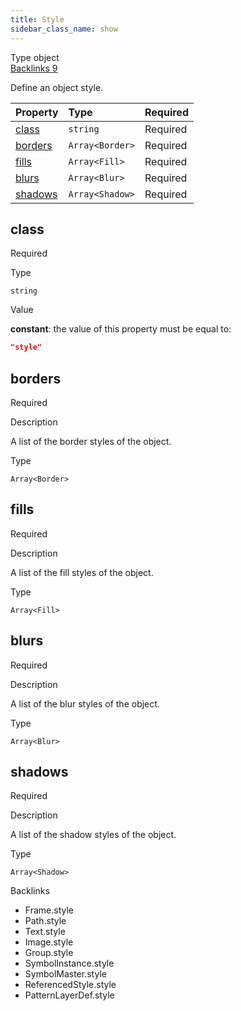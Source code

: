 ```yaml
---
title: Style
sidebar_class_name: show
---
```


<div className="section-badges">

<div class="badge type">
        <span class="label">Type</span>
        <span class="value">object</span>
      </div>

<a href="#backlinks" class="badge backlinks">
          <span class="label">Backlinks</span>
          <span class="value">9</span>
        </a>

</div>

Define an object style.

<div className="property-preview">

<div className="property-table">

| Property            | Type                                                                            | Required                                            |
| :------------------ | :------------------------------------------------------------------------------ | :-------------------------------------------------- |
| [class](#class)     | `string`                                                                        | <span className="property-required">Required</span> |
| [borders](#borders) | <code>Array&lt;<Link to="/specs/vectorgraphics/border">Border</Link>&gt;</code> | <span className="property-required">Required</span> |
| [fills](#fills)     | <code>Array&lt;<Link to="/specs/vectorgraphics/fill">Fill</Link>&gt;</code>     | <span className="property-required">Required</span> |
| [blurs](#blurs)     | <code>Array&lt;<Link to="/specs/vectorgraphics/blur">Blur</Link>&gt;</code>     | <span className="property-required">Required</span> |
| [shadows](#shadows) | <code>Array&lt;<Link to="/specs/vectorgraphics/shadow">Shadow</Link>&gt;</code> | <span className="property-required">Required</span> |

</div>

</div>

<div className="property">

<div className="property-heading">

## class

<span className="property-required">Required</span>

</div>

<div className="property-item">

Type

`string`

</div>

<div className="property-item">

Value

<div className="value-description">

**constant**: the value of this property must be equal to:

```json
"style"
```

</div>

</div>

</div>

<div className="property">

<div className="property-heading">

## borders

<span className="property-required">Required</span>

</div>

<div className="property-item">

Description

A list of the border styles of the object.

</div>

<div className="property-item">

Type

<code>Array&lt;<Link to="/specs/vectorgraphics/border">Border</Link>&gt;</code>

</div>

</div>

<div className="property">

<div className="property-heading">

## fills

<span className="property-required">Required</span>

</div>

<div className="property-item">

Description

A list of the fill styles of the object.

</div>

<div className="property-item">

Type

<code>Array&lt;<Link to="/specs/vectorgraphics/fill">Fill</Link>&gt;</code>

</div>

</div>

<div className="property">

<div className="property-heading">

## blurs

<span className="property-required">Required</span>

</div>

<div className="property-item">

Description

A list of the blur styles of the object.

</div>

<div className="property-item">

Type

<code>Array&lt;<Link to="/specs/vectorgraphics/blur">Blur</Link>&gt;</code>

</div>

</div>

<div className="property">

<div className="property-heading">

## shadows

<span className="property-required">Required</span>

</div>

<div className="property-item">

Description

A list of the shadow styles of the object.

</div>

<div className="property-item">

Type

<code>Array&lt;<Link to="/specs/vectorgraphics/shadow">Shadow</Link>&gt;</code>

</div>

</div>

<div id="backlinks" className="section-backlinks">

<div className="backlinks-title">Backlinks</div>

<ul className="backlinks-list">

<li className="backlink">
      <Link to='/specs/vectorgraphics/frame#style'>Frame.style</Link>
      </li>

<li className="backlink">
      <Link to='/specs/vectorgraphics/path#style'>Path.style</Link>
      </li>

<li className="backlink">
      <Link to='/specs/vectorgraphics/text#style'>Text.style</Link>
      </li>

<li className="backlink">
      <Link to='/specs/vectorgraphics/image#style'>Image.style</Link>
      </li>

<li className="backlink">
      <Link to='/specs/vectorgraphics/group#style'>Group.style</Link>
      </li>

<li className="backlink">
      <Link to='/specs/vectorgraphics/symbol-instance#style'>SymbolInstance.style</Link>
      </li>

<li className="backlink">
      <Link to='/specs/vectorgraphics/symbol-master#style'>SymbolMaster.style</Link>
      </li>

<li className="backlink">
      <Link to='/specs/vectorgraphics/referenced-style#style'>ReferencedStyle.style</Link>
      </li>

<li className="backlink">
      <Link to='/specs/vectorgraphics/pattern-layer-def#style'>PatternLayerDef.style</Link>
      </li>

</ul>

</div>
